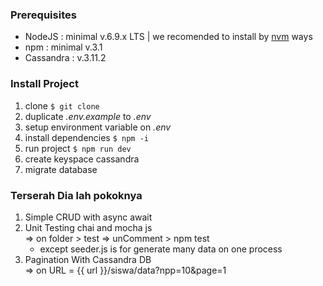 ### Prerequisites
- NodeJS : minimal v.6.9.x LTS | we recomended to install by [nvm](https://github.com/creationix/nvm) ways
- npm : minimal v.3.1
- Cassandra : v.3.11.2

### Install Project

1. clone ```$ git clone ```
2. duplicate _.env.example_ to _.env_
3. setup environment variable on _.env_
4. install dependencies ```$ npm -i```
5. run project ```$ npm run dev```
6. create keyspace cassandra
7. migrate database

### Terserah Dia lah pokoknya
1. Simple CRUD with async await
2. Unit Testing chai and mocha js <br>
    => on folder > test
    => unComment > npm test
    - except seeder.js is for generate many data on one process
3. Pagination With Cassandra DB <br>
    => on URL = {{ url }}/siswa/data?npp=10&page=1
